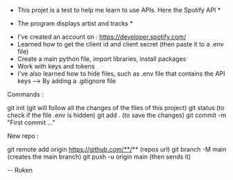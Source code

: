 * This projet is a test to help me learn to use APIs. Here the Spotify API *

* The program displays artist and tracks *



- I've created an account on : https://developer.spotify.com/
- Learned how to get the client id and client secret (then paste it to a .env file)
- Create a main python file, import libraries, install packages
- Work with keys and tokens 
- I've also learned how to hide files, such as .env file that contains the API keys
  --> By adding a .gitignore file


Commands :

  git init (git will follow all the changes of the files of this project)
  git status (to check if the file .env is hidden)
  git add . (to save the changes)
  git commit -m "First commit ..."

New repo :

  git remote add origin https://github.com/**/** (repos url)
  git branch -M main (creates the main branch)
  git push -u origin main (then sends it)


--
Ruken
